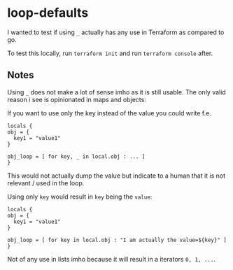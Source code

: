 # loop-defaults

I wanted to test if using `_` actually has any use in Terraform as compared to go.

To test this locally, run `terraform init` and run `terraform console` after.

## Notes

Using `_` does not make a lot of sense imho as it is still usable. The only valid reason i see is opinionated in maps and objects:

If you want to use only the key instead of the value you could write f.e.

```hcl
locals {
obj = {
  key1 = "value1"
}

obj_loop = [ for key, _ in local.obj : ... ]
}
```

This would not actually dump the value but indicate to a human that it is not relevant / used in the loop.

Using only `key` would result in `key` being the `value`:

```hcl
locals {
obj = {
  key1 = "value1"
}

obj_loop = [ for key in local.obj : "I am actually the value=${key}" ]
}
```

Not of any use in lists imho because it will result in a iterators `0, 1, ...`.
